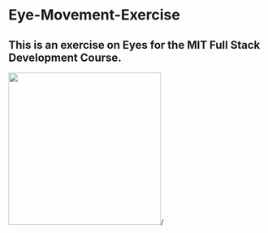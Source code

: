 # Eye-Movement-Exercise
## This is an exercise on Eyes for the MIT Full Stack Development Course.
<img src = "oneeye.png" width='300'>/ 
